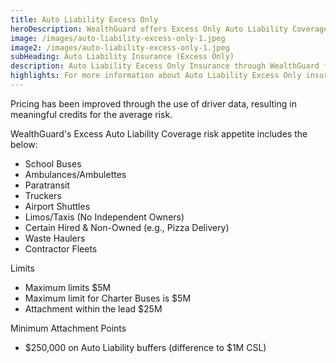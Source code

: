 ```yaml
---
title: Auto Liability Excess Only
heroDescription: WealthGuard offers Excess Only Auto Liability Coverage. Excess Auto Liability Coverage offers additional coverage beyond a primary policy to provide extended protection for your business.
image: /images/auto-liability-excess-only-1.jpeg
image2: /images/auto-liability-excess-only-1.jpeg
subHeading: Auto Liability Insurance (Excess Only) 
description: Auto Liability Excess Only Insurance through WealthGuard features a broad risk appetite and can accommodate any cargo. Coverage options include Excess Auto Liability, Excess Hired and Non-Owned, and Designated Truckload for specified contracts. 
highlights: For more information about Auto Liability Excess Only insurance coverage options, contact WealthGuard below.
---
```

<!-- Markdown generator - https://jaspervdj.be/lorem-markdownum/ -->

Pricing has been improved through the use of driver data, resulting in meaningful credits for the average risk. 

WealthGuard's Excess Auto Liability Coverage risk appetite includes the below:

- School Buses
- Ambulances/Ambulettes
- Paratransit
- Truckers
- Airport Shuttles
- Limos/Taxis (No Independent Owners)
- Certain Hired & Non-Owned (e.g., Pizza Delivery)
- Waste Haulers
- Contractor Fleets

Limits

- Maximum limits $5M
- Maximum limit for Charter Buses is $5M
- Attachment within the lead $25M

Minimum Attachment Points

- $250,000 on Auto Liability buffers (difference to $1M CSL)

